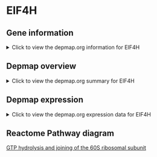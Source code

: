 <h1>EIF4H</h1>

<h2>Gene information</h2>
<details>
  <summary>Click to view the depmap.org information for EIF4H</summary>
  <iframe src="https://depmap.org/portal/gene/EIF4H?tab=about" style="border:none;width:100%;height:800px"></iframe>
</details>

<h2>Depmap overview</h2>
<details>
  <summary>Click to view the depmap.org summary for EIF4H</summary>
  <iframe src="https://depmap.org/portal/gene/EIF4H?tab=overview" style="border:none;width:100%;height:800px"></iframe>
</details>

<h2>Depmap expression</h2>
<details>
  <summary>Click to view the depmap.org expression data for EIF4H</summary>
  <iframe src="https://depmap.org/portal/gene/EIF4H?tab=characterization" style="border:none;width:100%;height:800px"></iframe>
</details>



<h2>Reactome Pathway diagram</h2>
<a href="https://reactome.org/PathwayBrowser/#/R-HSA-72706" target="_BLANK">GTP hydrolysis and joining of the 60S ribosomal subunit</a>



